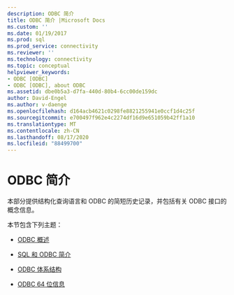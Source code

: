 ```yaml
---
description: ODBC 简介
title: ODBC 简介 |Microsoft Docs
ms.custom: ''
ms.date: 01/19/2017
ms.prod: sql
ms.prod_service: connectivity
ms.reviewer: ''
ms.technology: connectivity
ms.topic: conceptual
helpviewer_keywords:
- ODBC [ODBC]
- ODBC [ODBC], about ODBC
ms.assetid: dbe0b5a3-d7fa-440d-80b4-6cc00de159dc
author: David-Engel
ms.author: v-daenge
ms.openlocfilehash: d164acb4621c0298fe8821255941e0ccf1d4c25f
ms.sourcegitcommit: e700497f962e4c2274df16d9e651059b42ff1a10
ms.translationtype: MT
ms.contentlocale: zh-CN
ms.lasthandoff: 08/17/2020
ms.locfileid: "88499700"
---
```

# <a name="introduction-to-odbc"></a>ODBC 简介
本部分提供结构化查询语言和 ODBC 的简短历史记录，并包括有关 ODBC 接口的概念信息。  
  
 本节包含下列主题：  
  
-   [ODBC 概述](../../odbc/reference/odbc-overview.md)  
  
-   [SQL 和 ODBC 简介](../../odbc/reference/introduction-to-sql-and-odbc.md)  
  
-   [ODBC 体系结构](../../odbc/reference/odbc-architecture.md)  
  
-   [ODBC 64 位信息](../../odbc/reference/odbc-64-bit-information.md)
